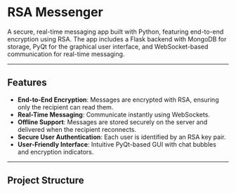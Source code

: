 # RSA Messenger

A secure, real-time messaging app built with Python, featuring end-to-end encryption using RSA. The app includes a Flask backend with MongoDB for storage, PyQt for the graphical user interface, and WebSocket-based communication for real-time messaging.

---

## **Features**
- **End-to-End Encryption**: Messages are encrypted with RSA, ensuring only the recipient can read them.
- **Real-Time Messaging**: Communicate instantly using WebSockets.
- **Offline Support**: Messages are stored securely on the server and delivered when the recipient reconnects.
- **Secure User Authentication**: Each user is identified by an RSA key pair.
- **User-Friendly Interface**: Intuitive PyQt-based GUI with chat bubbles and encryption indicators.

---

## **Project Structure**
